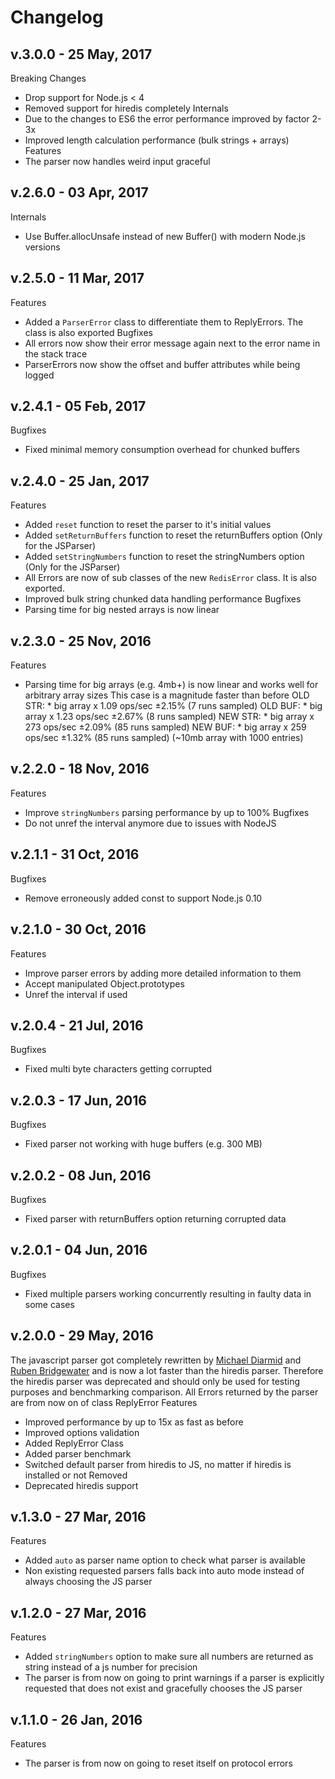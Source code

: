 # Changelog
## v.3.0.0 - 25 May, 2017
Breaking Changes
- Drop support for Node.js < 4
- Removed support for hiredis completely
Internals
- Due to the changes to ES6 the error performance improved by factor 2-3x
- Improved length calculation performance (bulk strings + arrays)
Features
- The parser now handles weird input graceful
## v.2.6.0 - 03 Apr, 2017
Internals
- Use Buffer.allocUnsafe instead of new Buffer() with modern Node.js versions
## v.2.5.0 - 11 Mar, 2017
Features
- Added a `ParserError` class to differentiate them to ReplyErrors. The class is also exported
Bugfixes
- All errors now show their error message again next to the error name in the stack trace
- ParserErrors now show the offset and buffer attributes while being logged
## v.2.4.1 - 05 Feb, 2017
Bugfixes
- Fixed minimal memory consumption overhead for chunked buffers
## v.2.4.0 - 25 Jan, 2017
Features
- Added `reset` function to reset the parser to it's initial values
- Added `setReturnBuffers` function to reset the returnBuffers option (Only for the JSParser)
- Added `setStringNumbers` function to reset the stringNumbers option (Only for the JSParser)
- All Errors are now of sub classes of the new `RedisError` class. It is also exported.
- Improved bulk string chunked data handling performance
Bugfixes
- Parsing time for big nested arrays is now linear
## v.2.3.0 - 25 Nov, 2016
Features
- Parsing time for big arrays (e.g. 4mb+) is now linear and works well for arbitrary array sizes
This case is a magnitude faster than before
    OLD STR: * big array x 1.09 ops/sec ±2.15% (7 runs sampled)
    OLD BUF: * big array x 1.23 ops/sec ±2.67% (8 runs sampled)
    NEW STR: * big array x 273 ops/sec ±2.09% (85 runs sampled)
    NEW BUF: * big array x 259 ops/sec ±1.32% (85 runs sampled)
    (~10mb array with 1000 entries)
## v.2.2.0 - 18 Nov, 2016
Features
- Improve `stringNumbers` parsing performance by up to 100%
Bugfixes
- Do not unref the interval anymore due to issues with NodeJS
## v.2.1.1 - 31 Oct, 2016
Bugfixes
- Remove erroneously added const to support Node.js 0.10
## v.2.1.0 - 30 Oct, 2016
Features
- Improve parser errors by adding more detailed information to them
- Accept manipulated Object.prototypes
- Unref the interval if used
## v.2.0.4 - 21 Jul, 2016
Bugfixes
- Fixed multi byte characters getting corrupted
## v.2.0.3 - 17 Jun, 2016
Bugfixes
- Fixed parser not working with huge buffers (e.g. 300 MB)
## v.2.0.2 - 08 Jun, 2016
Bugfixes
- Fixed parser with returnBuffers option returning corrupted data
## v.2.0.1 - 04 Jun, 2016
Bugfixes
- Fixed multiple parsers working concurrently resulting in faulty data in some cases
## v.2.0.0 - 29 May, 2016
The javascript parser got completely rewritten by [Michael Diarmid](https://github.com/Salakar) and [Ruben Bridgewater](https://github.com/BridgeAR) and is now a lot faster than the hiredis parser.
Therefore the hiredis parser was deprecated and should only be used for testing purposes and benchmarking comparison.
All Errors returned by the parser are from now on of class ReplyError
Features
- Improved performance by up to 15x as fast as before
- Improved options validation
- Added ReplyError Class
- Added parser benchmark
- Switched default parser from hiredis to JS, no matter if hiredis is installed or not
Removed
- Deprecated hiredis support
## v.1.3.0 - 27 Mar, 2016
Features
- Added `auto` as parser name option to check what parser is available
- Non existing requested parsers falls back into auto mode instead of always choosing the JS parser
## v.1.2.0 - 27 Mar, 2016
Features
- Added `stringNumbers` option to make sure all numbers are returned as string instead of a js number for precision
- The parser is from now on going to print warnings if a parser is explicitly requested that does not exist and gracefully chooses the JS parser
## v.1.1.0 - 26 Jan, 2016
Features
- The parser is from now on going to reset itself on protocol errors
